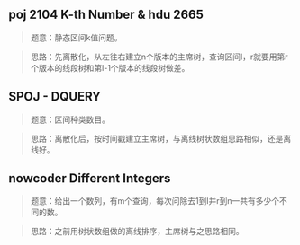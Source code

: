 ## poj 2104 K-th Number & hdu 2665
>题意：静态区间k值问题。

>思路：先离散化，从左往右建立n个版本的主席树，查询区间l，r就要用第r个版本的线段树和第l-1个版本的线段树做差。

## SPOJ - DQUERY
>题意：区间种类数目。

>思路：离散化后，按时间戳建立主席树，与离线树状数组思路相似，还是离线好。

## nowcoder Different Integers
>题意：给出一个数列，有m个查询，每次问除去1到l并r到n一共有多少个不同的数。

>思路：之前用树状数组做的离线排序，主席树与之思路相同。
